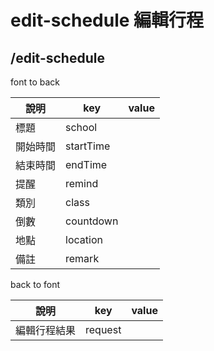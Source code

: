 # edit-schedule 編輯行程
## /edit-schedule
font to back

| 說明     | key      | value |
| -------- | -------- | ----- |
| 標題     | school    |       |
| 開始時間 | startTime |       |
| 結束時間 | endTime   |       |
| 提醒     | remind    |       |
| 類別     | class     |       |
| 倒數     | countdown |       |
| 地點     | location  |       |
| 備註     | remark    |       |

back to font

| 說明         | key     | value |
| ------------ | ------- | ----- |
| 編輯行程結果 | request |       |
